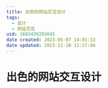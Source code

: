 ```yaml
---
title: 出色的网站交互设计
tags: 
  - 设计
  - 网站交互
uid: 1683439293645
date created: 2023-05-07 14:01:33
date updated: 2023-11-28 11:27:04
---
```


# 出色的网站交互设计

